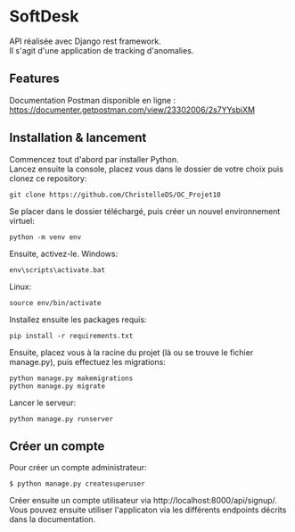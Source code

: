 # SoftDesk
API réalisée avec Django rest framework.  
Il s'agit d'une application de tracking d'anomalies. 

## Features

Documentation Postman disponible en ligne :
https://documenter.getpostman.com/view/23302006/2s7YYsbiXM


## Installation & lancement

Commencez tout d'abord par installer Python.  
Lancez ensuite la console, placez vous dans le dossier de votre choix puis clonez ce repository:
```
git clone https://github.com/ChristelleDS/OC_Projet10
```
Se placer dans le dossier téléchargé, puis créer un nouvel environnement virtuel:
```
python -m venv env
```
Ensuite, activez-le.
Windows:
```
env\scripts\activate.bat
```
Linux:
```
source env/bin/activate
```
Installez ensuite les packages requis:
```
pip install -r requirements.txt
```
Ensuite, placez vous à la racine du projet (là ou se trouve le fichier manage.py), puis effectuez les migrations:
```
python manage.py makemigrations
python manage.py migrate
```
Lancer le serveur: 
```
python manage.py runserver
```

## Créer un compte

Pour créer un compte administrateur: 
```
$ python manage.py createsuperuser
```
Créer ensuite un compte utilisateur via http://localhost:8000/api/signup/. 
Vous pouvez ensuite utiliser l'applicaton via les différents endpoints décrits dans la documentation. 

